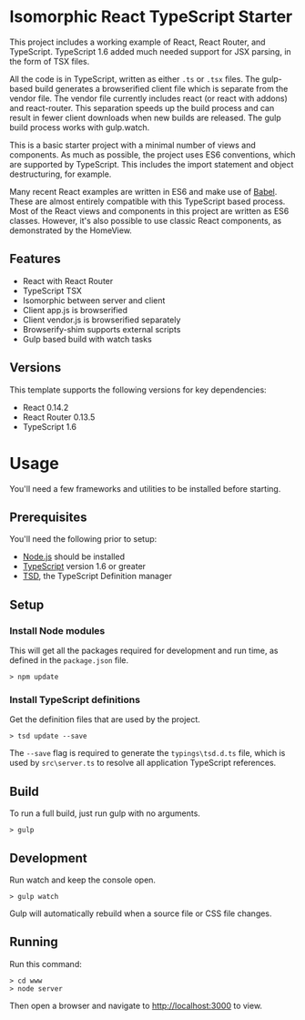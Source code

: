 
# Isomorphic React TypeScript Starter

This project includes a working example of React, React Router, and TypeScript.
TypeScript 1.6 added much needed support for JSX parsing, in the form of TSX files.

All the code is in TypeScript, written as either `.ts` or `.tsx` files. 
The gulp-based build generates a browserified client file which is separate from the vendor file.
The vendor file currently includes react (or react with addons) and react-router.
This separation speeds up the build process and can result in fewer client downloads when new builds are released.
The gulp build process works with gulp.watch.

This is a basic starter project with a minimal number of views and components.
As much as possible, the project uses ES6 conventions, which are supported by TypeScript.
This includes the import statement and object destructuring, for example.

Many recent React examples are written in ES6 and make use of [Babel](https://babeljs.io/).
These are almost entirely compatible with this TypeScript based process.
Most of the React views and components in this project are written as ES6 classes.
However, it's also possible to use classic React components, as demonstrated by the HomeView.

## Features

* React with React Router
* TypeScript TSX
* Isomorphic between server and client
* Client app.js is browserified
* Client vendor.js is browserified separately
* Browserify-shim supports external scripts
* Gulp based build with watch tasks

## Versions

This template supports the following versions for key dependencies:

* React 0.14.2
* React Router 0.13.5
* TypeScript 1.6

# Usage

You'll need a few frameworks and utilities to be installed before starting.

## Prerequisites

You'll need the following prior to setup:

* [Node.js](https://nodejs.org/) should be installed
* [TypeScript](http://www.typescriptlang.org/) version 1.6 or greater
* [TSD](http://definitelytyped.org/tsd/), the TypeScript Definition manager

## Setup

### Install Node modules

This will get all the packages required for development and run time,
as defined in the `package.json` file.

```
> npm update
```

### Install TypeScript definitions

Get the definition files that are used by the project.

```
> tsd update --save
```

The `--save` flag is required to generate the `typings\tsd.d.ts` file,
which is used by `src\server.ts` to resolve all application TypeScript references.

## Build

To run a full build, just run gulp with no arguments.

```
> gulp
```

## Development

Run watch and keep the console open. 

```
> gulp watch
```

Gulp will automatically rebuild when a source file or CSS file changes.

## Running

Run this command:

```
> cd www
> node server
```

Then open a browser and navigate to [http://localhost:3000](http://localhost:3000) to view.
